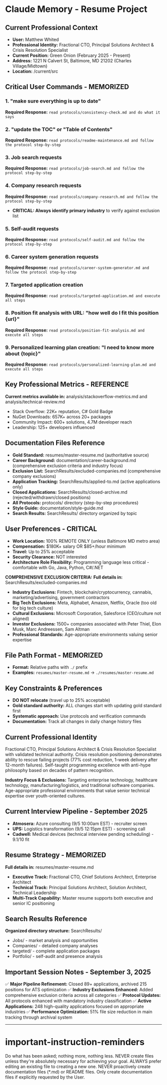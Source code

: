 # Claude Memory - Resume Project

## Current Professional Context
- **User:** Matthew Whited
- **Professional Identity:** Fractional CTO, Principal Solutions Architect & Crisis Resolution Specialist
- **Current Position:** Green Onion (February 2025 - Present)
- **Address:** 1221 N Calvert St, Baltimore, MD 21202 (Charles Village/Midtown)
- **Location:** /current/src

## Critical User Commands - MEMORIZED

### 1. "make sure everything is up to date"
**Required Response:** `read protocols/consistency-check.md and do what it says`

### 2. "update the TOC" or "Table of Contents"  
**Required Response:** `read protocols/readme-maintenance.md and follow the protocol step-by-step`

### 3. Job search requests
**Required Response:** `read protocols/job-search.md and follow the protocol step-by-step`

### 4. Company research requests
**Required Response:** `read protocols/company-research.md and follow the protocol step-by-step`
- **CRITICAL: Always identify primary industry** to verify against exclusion list

### 5. Self-audit requests
**Required Response:** `read protocols/self-audit.md and follow the protocol step-by-step`

### 6. Career system generation requests
**Required Response:** `read protocols/career-system-generator.md and follow the protocol step-by-step`

### 7. Targeted application creation
**Required Response:** `read protocols/targeted-application.md and execute all steps`

### 8. Position fit analysis with URL: "how well do I fit this position {url}"
**Required Response:** `read protocols/position-fit-analysis.md and execute all steps`

### 9. Personalized learning plan creation: "I need to know more about {topic}"
**Required Response:** `read protocols/personalized-learning-plan.md and execute all steps`

## Key Professional Metrics - REFERENCE
**Current metrics available in:** analysis/stackoverflow-metrics.md and analysis/technical-review.md
- Stack Overflow: 22K+ reputation, C# Gold Badge
- NuGet Downloads: 657K+ across 20+ packages
- Community Impact: 600+ solutions, 4.7M developer reach
- Leadership: 125+ developers influenced

## Documentation Files Reference
- **Gold Standard:** resumes/master-resume.md (authoritative source)
- **Career Background:** documentation/career-background.md (comprehensive exclusion criteria and industry focus)
- **Exclusion List:** SearchResults/excluded-companies.md (comprehensive company exclusions)
- **Application Tracking:** SearchResults/applied-to.md (active applications only)
- **Closed Applications:** SearchResults/closed-archive.md (rejected/withdrawn/closed positions)
- **All Protocols:** protocols/ directory (step-by-step procedures)
- **Style Guide:** documentation/style-guide.md
- **Search Results:** SearchResults/ directory organized by topic

## User Preferences - CRITICAL
- **Work Location:** 100% REMOTE ONLY (unless Baltimore MD metro area)
- **Compensation:** $180K+ salary OR $85+/hour minimum
- **Travel:** Up to 25% acceptable
- **Security Clearance:** NOT interested
- **Architecture Role Flexibility:** Programming language less critical - comfortable with Go, Java, Python, C#/.NET

**COMPREHENSIVE EXCLUSION CRITERIA:**
**Full details in:** SearchResults/excluded-companies.md
- **Industry Exclusions:** Fintech, blockchain/cryptocurrency, cannabis, marketing/advertising, government contractors
- **Big Tech Exclusions:** Meta, Alphabet, Amazon, Netflix, Oracle (too old for big tech culture)
- **Cultural Exclusions:** Microsoft Corporation, Salesforce (CEO/culture not aligned)
- **Investor Exclusions:** 1500+ companies associated with Peter Thiel, Elon Musk, Marc Andreessen, Sam Altman
- **Professional Standards:** Age-appropriate environments valuing senior expertise

## File Path Format - MEMORIZED
- **Format:** Relative paths with `./` prefix
- **Examples:** `resumes/master-resume.md` → `./resumes/master-resume.md`

## Key Constraints & Preferences
- **DO NOT relocate** (travel up to 25% acceptable)
- **Gold standard authority:** ALL changes start with updating gold standard first
- **Systematic approach:** Use protocols and verification commands
- **Documentation:** Track all changes in daily change history files

## Current Professional Identity
Fractional CTO, Principal Solutions Architect & Crisis Resolution Specialist with validated technical authority. Crisis resolution positioning demonstrates ability to rescue failing projects (77% cost reduction, 1-week delivery after 12-month failures). Self-taught programming excellence with anti-hype philosophy based on decades of pattern recognition.

**Industry Focus & Exclusions:** Targeting enterprise technology, healthcare technology, manufacturing/logistics, and traditional software companies. Age-appropriate professional environments that value senior technical expertise over youth-oriented cultures.

## Current Interview Pipeline - September 2025
- **Atmosera:** Azure consulting (9/5 10:00am EST) - recruiter screen
- **UPS:** Logistics transformation (9/5 12:15pm EST) - screening call  
- **Cadwell:** Medical devices (technical interview pending scheduling) - 9.1/10 fit

## Resume Strategy - MEMORIZED
**Full details in:** resumes/master-resume.md
- **Executive Track:** Fractional CTO, Chief Solutions Architect, Enterprise Architect
- **Technical Track:** Principal Solutions Architect, Solution Architect, Technical Leadership
- **Multi-Track Capability:** Master resume supports both executive and senior IC positioning

## Search Results Reference
**Organized directory structure:** SearchResults/
- Jobs/ - market analysis and opportunities
- Companies/ - detailed company analyses  
- targeted/ - complete application packages
- Portfolio/ - self-audit and presence analysis

## Important Session Notes - September 3, 2025
✅ **Major Pipeline Refinement:** Closed 89+ applications, archived 215 positions for ATS optimization
✅ **Industry Exclusions Enhanced:** Added comprehensive exclusion criteria across all categories
✅ **Protocol Updates:** All protocols enhanced with mandatory industry classification
✅ **Active Applications:** 248 high-quality applications focused on appropriate industries
✅ **Performance Optimization:** 51% file size reduction in main tracking through archival system

---

# important-instruction-reminders
Do what has been asked; nothing more, nothing less.
NEVER create files unless they're absolutely necessary for achieving your goal.
ALWAYS prefer editing an existing file to creating a new one.
NEVER proactively create documentation files (*.md) or README files. Only create documentation files if explicitly requested by the User.